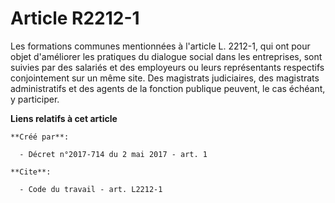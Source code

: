# Article R2212-1

Les formations communes mentionnées à l'article L. 2212-1, qui ont pour objet d'améliorer les pratiques du dialogue social
dans les entreprises, sont suivies par des salariés et des employeurs ou leurs représentants respectifs conjointement sur un
même site. Des magistrats judiciaires, des magistrats administratifs et des agents de la fonction publique peuvent, le cas
échéant, y participer.

**Liens relatifs à cet article**

	**Créé par**:

	  - Décret n°2017-714 du 2 mai 2017 - art. 1

	**Cite**:

	  - Code du travail - art. L2212-1

